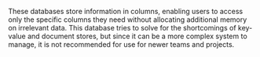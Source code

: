 These databases store information in columns, enabling users to access only the specific columns they need without allocating additional memory on irrelevant data. This database tries to solve for the shortcomings of key-value and document stores, but since it can be a more complex system to manage, it is not recommended for use for newer teams and projects.